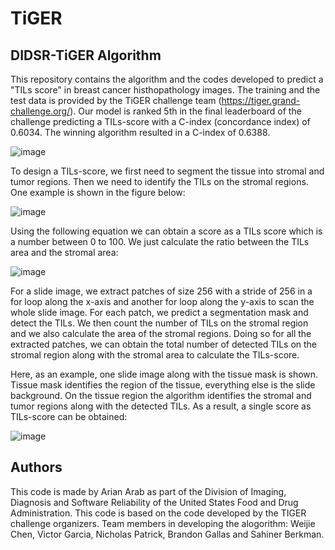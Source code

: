 # TiGER

## **DIDSR-TiGER Algorithm**

This repository contains the algorithm and the codes developed to predict a "TILs score" in breast cancer histhopathology images. The training and the test data is provided by the TiGER challenge team (https://tiger.grand-challenge.org/). Our model is ranked 5th in the final leaderboard of the challenge predicting a TILs-score with a C-index (concordance index) of 0.6034. The winning algorithm resulted in a C-index of 0.6388.

![image](https://user-images.githubusercontent.com/68286434/181017984-7b545385-7203-4c74-8dc8-6592c22b6bb9.png)

To design a TILs-score, we first need to segment the tissue into stromal and tumor regions. Then we need to identify the TILs on the stromal regions. One example is shown in the figure below:

![image](https://user-images.githubusercontent.com/68286434/181020487-3b1ad0cb-91fe-4b2b-8ea6-6fd07f41baf1.png)

Using the following equation we can obtain a score as a TILs score which is a number between 0 to 100. We just calculate the ratio between the TILs area and the stromal area:

![image](https://user-images.githubusercontent.com/68286434/181020219-354f255f-1d17-4268-b89d-377b7fedd86f.png)

For a slide image, we extract patches of size 256 with a stride of 256 in a for loop along the x-axis and another for loop along the y-axis to scan the whole slide image. For each patch, we predict a segmentation mask and detect the TILs. We then count the number of TILs on the stromal region and we also calculate the area of the stromal regions. Doing so for all the extracted patches, we can obtain the total number of detected TILs on the stromal region along with the stromal area to calculate the TILs-score.

Here, as an example, one slide image along with the tissue mask is shown. Tissue mask identifies the region of the tissue, everything else is the slide background. On the tissue region the algorithm identifies the stromal and tumor regions along with the detected TILs. As a result, a single score as TILs-score can be obtained:

![image](https://user-images.githubusercontent.com/68286434/181023515-2135f75d-1736-4420-b127-6009d2c67d8e.png)

## **Authors**

This code is made by Arian Arab as part of the Division of Imaging, Diagnosis and Software Reliability of the United States Food and Drug Administration. This code is based on the code developed by the TIGER challenge organizers. Team members in developing the alogorithm: Weijie Chen, Victor Garcia, Nicholas Patrick, Brandon Gallas and Sahiner Berkman.

